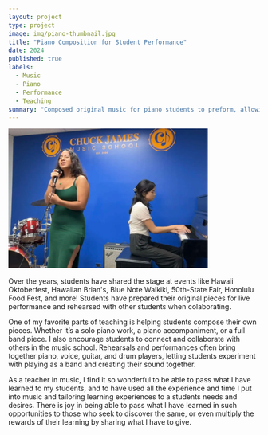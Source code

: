 ```yaml
---
layout: project
type: project
image: img/piano-thumbnail.jpg
title: "Piano Composition for Student Performance"
date: 2024
published: true
labels:
  - Music
  - Piano
  - Performance
  - Teaching
summary: "Composed original music for piano students to preform, allowing their imagination for their desired sound to become a real piece, and accompanied vocal students and student bands at live music events."
--- 
```


<div class="text-center p-4">
  <img width="400px" src="../img/piano-acc.png" class="img-thumbnail" >
</div>

Over the years, students have shared the stage at events like Hawaii Oktoberfest, Hawaiian Brian's, Blue Note Waikiki, 50th-State Fair, Honolulu Food Fest, and more! Students have prepared their original pieces for live performance and rehearsed with other students when colaborating.

One of my favorite parts of teaching is helping students compose their own pieces. Whether it’s a solo piano work, a piano accompaniment, or a full band piece. I also encourage students to connect and collaborate with others in the music school. Rehearsals and performances often bring together piano, voice, guitar, and drum players, letting students experiment with playing as a band and creating their sound together. 

As a teacher in music, I find it so wonderful to be able to pass what I have learned to my students, and to have used all the experience and time I put into music and tailoring learning experiences to a students needs and desires. There is joy in being able to pass what I have learned in such opportunities to those who seek to discover the same, or even multiply the rewards of their learning by sharing what I have to give. 
